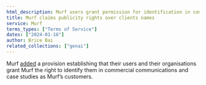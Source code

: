 ```yaml
---
html_description: Murf users grant permission for identification in commercial communications and case studies as Murf's customers.
title: Murf claims publicity rights over clients names
service: Murf
terms_types: ["Terms of Service"]
dates: ["2024-01-16"]
author: Brice Bai
related_collections: ["genai"]
---
```


Murf [added](https://github.com/OpenTermsArchive/GenAI-versions/commit/a9052d3dad068c9824c78a254a4e34cf45a1558a) a provision establishing that their users and their organisations grant Murf the right to identify them in commercial communications and case studies as Murf’s customers.
